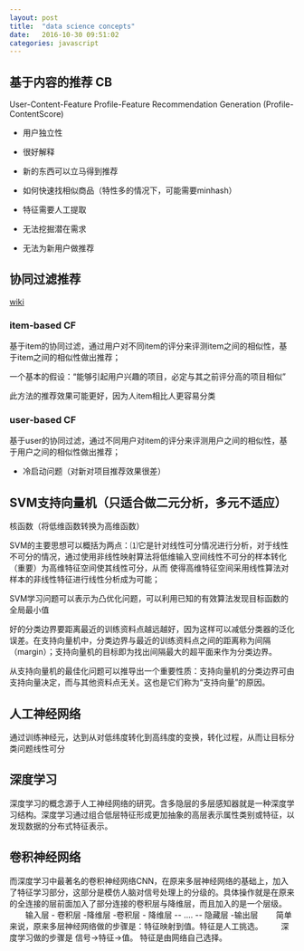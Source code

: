 ```yaml
---
layout: post
title:  "data science concepts"
date:   2016-10-30 09:51:02
categories: javascript
---
```


## 基于内容的推荐 CB

User-Content-Feature
Profile-Feature
Recommendation Generation (Profile-ContentScore)

* 用户独立性
* 很好解释
* 新的东西可以立马得到推荐

* 如何快速找相似商品（特性多的情况下，可能需要minhash）
* 特征需要人工提取
* 无法挖掘潜在需求
* 无法为新用户做推荐

## 协同过滤推荐

[wiki](https://zh.wikipedia.org/wiki/%E5%8D%94%E5%90%8C%E9%81%8E%E6%BF%BE#.E5.84.AA.E9.BB.9E)

### item-based CF

基于item的协同过滤，通过用户对不同item的评分来评测item之间的相似性，基于item之间的相似性做出推荐；

一个基本的假设：“能够引起用户兴趣的项目，必定与其之前评分高的项目相似”

此方法的推荐效果可能更好，因为人item相比人更容易分类

### user-based CF

基于user的协同过滤，通过不同用户对item的评分来评测用户之间的相似性，基于用户之间的相似性做出推荐；

* 冷启动问题（对新对项目推荐效果很差）

## SVM支持向量机（只适合做二元分析，多元不适应）

核函数（将低维函数转换为高维函数）

SVM的主要思想可以概括为两点：⑴它是针对线性可分情况进行分析，对于线性不可分的情况，通过使用非线性映射算法将低维输入空间线性不可分的样本转化（重要）为高维特征空间使其线性可分，从而 使得高维特征空间采用线性算法对样本的非线性特征进行线性分析成为可能；

SVM学习问题可以表示为凸优化问题，可以利用已知的有效算法发现目标函数的全局最小值

好的分类边界要距离最近的训练资料点越远越好，因为这样可以减低分类器的泛化误差。在支持向量机中，分类边界与最近的训练资料点之间的距离称为间隔（margin）；支持向量机的目标即为找出间隔最大的超平面来作为分类边界。

从支持向量机的最佳化问题可以推导出一个重要性质：支持向量机的分类边界可由支持向量决定，而与其他资料点无关。这也是它们称为“支持向量”的原因。

## 人工神经网络

通过训练神经元，达到从对低纬度转化到高纬度的变换，转化过程，从而让目标分类问题线性可分

## 深度学习
深度学习的概念源于人工神经网络的研究。含多隐层的多层感知器就是一种深度学习结构。深度学习通过组合低层特征形成更加抽象的高层表示属性类别或特征，以发现数据的分布式特征表示。

## 卷积神经网络
而深度学习中最著名的卷积神经网络CNN，在原来多层神经网络的基础上，加入了特征学习部分，这部分是模仿人脑对信号处理上的分级的。具体操作就是在原来的全连接的层前面加入了部分连接的卷积层与降维层，而且加入的是一个层级。
　　输入层 - 卷积层 -降维层 -卷积层 - 降维层 -- .... -- 隐藏层 -输出层
　　简单来说，原来多层神经网络做的步骤是：特征映射到值。特征是人工挑选。
　　深度学习做的步骤是 信号->特征->值。 特征是由网络自己选择。
